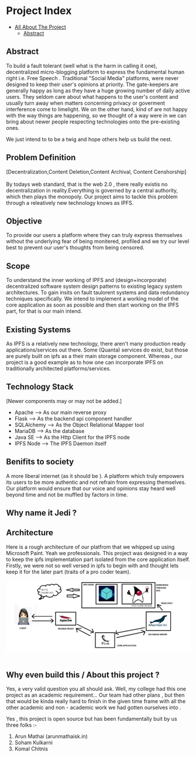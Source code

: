 # Project Index
<!-- TOC -->
- [All About The Project](#allabouttheproject)
    - [Abstract](#abstract)
 
<!-- /TOC -->

## Abstract 

 To build a fault tolerant (well what is the harm in calling it one), 
 decentralized micro-blogging platform to express the fundamental human right i.e. Free Speech .
 Traditional "Social Media" platforms, were never designed to   keep their user's opinions at priority. 
 The gate-keepers are generally happy as long as they have a huge growing number of daily active users.
 They seldom care about what happens to the user's content and usually turn away when matters concerning privacy or goverment interference come to limelight.
 We on the other hand, kind of are not happy with the way things are happening, 
 so we thought of a way were in we can bring about newer people respecting technologies onto the pre-existing ones.

We just intend to to be a twig and hope others help us build the nest.

## Problem Definition 

 [Decentralization,Content Deletion,Content Archival, Content Censhorship]<br><br>
 By todays web standard, that is the web 2.0 , there really existis no decentralization in reality.Everything is governed by a central authority, which then plays the monopoly.
 Our project aims to tackle this problem through a releatively new technology knows as IPFS. 

## Objective

 To provide our users a platform where they can truly express themselves without the underlying fear of being monitered, profiled and we try our level best to prevent our user's thoughts from being censored.

## Scope
 To understand the inner working of IPFS and (design+incorporate) decentralized software system design patterns to existing legacy system architectures.
 To gain insits on fault taulorent systems and data redundancy techniques specifically.
 We intend to implement a working model of the core application as soon as possible and then start working on the IPFS part, for that is our main intend.


## Existing Systems
 As IPFS is a relatively new technology, there aren't many production ready applications/services out there.
 Some (Quanta) services do exist, but those are purely built on ipfs as a their main storage component.
 Whereas , our project is a good example as to how one can incorporate IPFS on traditionally architected platforms/services.


## Technology Stack
 [Newer components may or may not be added.]

 * Apache     -->  As our main reverse proxy
 * Flask      -->  As the backend api component handler
 * SQLAlchemy -->  As the Object Relational Mapper tool
 * MariaDB    -->  As the database 
 * Java SE    -->  As the Http Client for the IPFS node
 * IPFS Node  -->  The IPFS Daemon itself 


## Benifits to society

 A more liberal internet (as it should be ).
 A platform which truly empowers its users to be more authentic and not refrain from expressing themselves.
 Our platform would ensure that our voice and opinions stay heard well beyond time and not be muffled by factors in time.

## Why name it Jedi ?



## Architecture

 Here is a rough architecture of our platfrom that we whipped up using Microsoft Paint. Yeah we professionals.
 This project was  designed in a way to keep the ipfs implementation part isolated from the core application itself.
 Firstly, we were not so well versed in ipfs to begin with and thought lets keep it for the later part (traits of a pro coder team).
 <br><br>
 ![Architecture](Extras/arch-images/arch1.png)
 <br><br>

## Why even build this / About this project ?

Yes, a very valid question you all should ask.
Well, my college had this one project as an academic requirement...
Our team had other plans , but then that would be kinda really hard to finish in the given time frame with all the other academic and non - academic work we had gotten ourselves into . 

Yes , this project is open source but has been fundamentally buit by us three folks :-

1) Arun Mathai (arunmathaisk.in)
2) Soham Kulkarni
3) Komal Chitnis 

